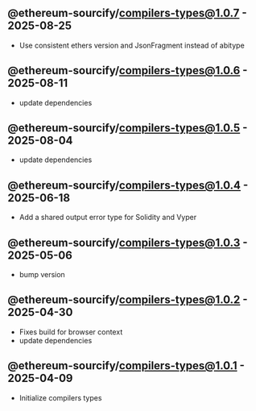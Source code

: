 

## @ethereum-sourcify/compilers-types@1.0.7 - 2025-08-25

- Use consistent ethers version and JsonFragment instead of abitype

## @ethereum-sourcify/compilers-types@1.0.6 - 2025-08-11

- update dependencies

## @ethereum-sourcify/compilers-types@1.0.5 - 2025-08-04

- update dependencies

## @ethereum-sourcify/compilers-types@1.0.4 - 2025-06-18

- Add a shared output error type for Solidity and Vyper

## @ethereum-sourcify/compilers-types@1.0.3 - 2025-05-06

- bump version

## @ethereum-sourcify/compilers-types@1.0.2 - 2025-04-30

- Fixes build for browser context
- update dependencies

## @ethereum-sourcify/compilers-types@1.0.1 - 2025-04-09

- Initialize compilers types
